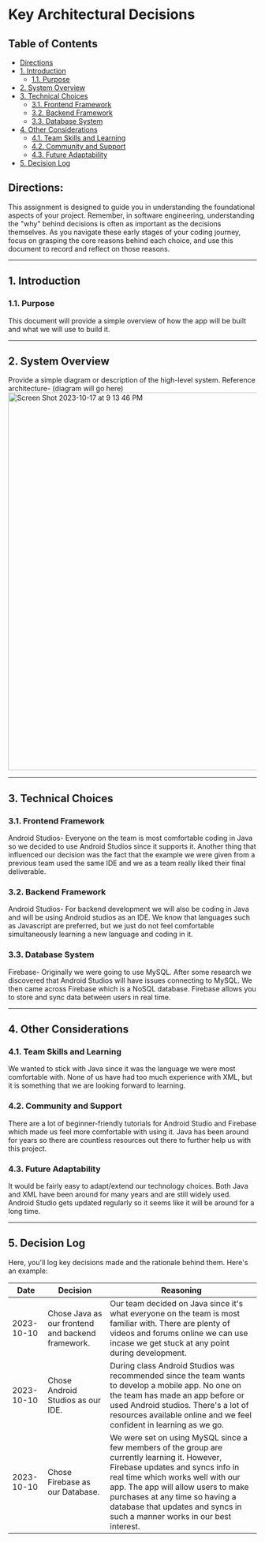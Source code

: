 # Key Architectural Decisions

## Table of Contents

- [Directions](#directions)
- [1. Introduction](#1-introduction)
  - [1.1. Purpose](#11-purpose)
- [2. System Overview](#2-system-overview)
- [3. Technical Choices](#3-technical-choices)
  - [3.1. Frontend Framework](#31-frontend-framework)
  - [3.2. Backend Framework](#32-backend-framework)
  - [3.3. Database System](#33-database-system)
- [4. Other Considerations](#4-other-considerations)
  - [4.1. Team Skills and Learning](#41-team-skills-and-learning)
  - [4.2. Community and Support](#42-community-and-support)
  - [4.3. Future Adaptability](#43-future-adaptability)
- [5. Decision Log](#5-decision-log)

## Directions:

This assignment is designed to guide you in understanding the foundational aspects of your project. Remember, in software engineering, understanding the "why" behind decisions is often as important as the decisions themselves. As you navigate these early stages of your coding journey, focus on grasping the core reasons behind each choice, and use this document to record and reflect on those reasons.

---

## 1. Introduction

### 1.1. Purpose

This document will provide a simple overview of how the app will be built and what we will use to build it.

---

## 2. System Overview

Provide a simple diagram or description of the high-level system.
Reference architecture-
	(diagram will go here)
<img width="766" alt="Screen Shot 2023-10-17 at 9 13 46 PM" src="https://github.com/devini01/CSCI401W-Fall2023-TeamGamma/assets/144073925/cbfb7eee-8a4b-4dcf-ae94-da3d2c06309d">


---

## 3. Technical Choices

### 3.1. Frontend Framework

Android Studios-  Everyone on the team is most comfortable coding in Java so we decided to use Android Studios since it supports it. Another thing that influenced our decision was the fact that the example we were given from a previous team used the same IDE and we as a team really liked their final deliverable. 

### 3.2. Backend Framework

Android Studios- For backend development we will also be coding in Java and will be using Android studios as an IDE. We know that languages such as Javascript are preferred, but we just do not feel comfortable simultaneously learning a new language and coding in it.

### 3.3. Database System

Firebase- Originally we were going to use MySQL. After some research we discovered that Android Studios will have issues connecting to MySQL. We then came across Firebase which is a NoSQL database. Firebase allows you to store and sync data between users in real time.


---

## 4. Other Considerations

### 4.1. Team Skills and Learning

We wanted to stick with Java since it was the language we were most comfortable with. None of us have had too much experience with XML, but it is something that we are looking forward to learning.


### 4.2. Community and Support

There are a lot of beginner-friendly tutorials for Android Studio and Firebase which made us feel more comfortable with using it. Java has been around for years so there are countless resources out there to further help us with this project.


### 4.3. Future Adaptability

It would be fairly easy to adapt/extend our technology choices. Both Java and XML have been around for many years and are still widely used. Android Studio gets updated regularly so it seems like it will be around for a long time. 

---

## 5. Decision Log

Here, you'll log key decisions made and the rationale behind them. Here's an example:

| Date       | Decision                                 | Reasoning                                                                                                           |
|------------|------------------------------------------|---------------------------------------------------------------------------------------------------------------------|
| 2023-10-10 | Chose Java as our frontend and backend framework.   | Our team decided on Java since it's what everyone on the team is most familiar with. There are plenty of videos and forums online we can use incase we get stuck at any point during development. |
| 2023-10-10 | Chose Android Studios as our IDE.     | During class Android Studios was recommended since the team wants to develop a mobile app. No one on the team has made an app before or used Android studios. There's a lot of resources available online and we feel confident in learning as we go.  |
| 2023-10-10 | Chose Firebase as our Database.   | We were set on using MySQL since a few members of the group are currently learning it. However, Firebase updates and syncs info in real time which works well with our app. The app will allow users to make purchases at any time so having a database that updates and syncs in such a manner works in our best interest.|
